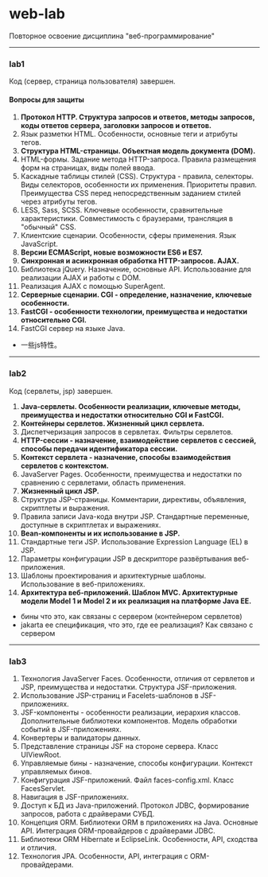 # web-lab
Повторное освоение дисциплина "веб-программирование"

---

### lab1

Код (сервер, страница пользователя) завершен.

#### Вопросы для защиты

1. **Протокол HTTP. Структура запросов и ответов, методы запросов, коды ответов сервера, заголовки запросов и ответов.**
2. Язык разметки HTML. Особенности, основные теги и атрибуты тегов.
3. **Структура HTML-страницы. Объектная модель документа (DOM).**
4. HTML-формы. Задание метода HTTP-запроса. Правила размещения форм на страницах, виды полей ввода.
5. Каскадные таблицы стилей (CSS). Структура - правила, селекторы. Виды селекторов, особенности их применения. Приоритеты правил. Преимущества CSS перед непосредственным заданием стилей через атрибуты тегов.
6. LESS, Sass, SCSS. Ключевые особенности, сравнительные характеристики. Совместимость с браузерами, трансляция в "обычный" CSS.
7. Клиентские сценарии. Особенности, сферы применения. Язык JavaScript.
8. **Версии ECMAScript, новые возможности ES6 и ES7.**
9.  **Синхронная и асинхронная обработка HTTP-запросов. AJAX.**
10. Библиотека jQuery. Назначение, основные API. Использование для реализации AJAX и работы с DOM.
11. Реализация AJAX с помощью SuperAgent.
12. **Серверные сценарии. CGI - определение, назначение, ключевые особенности.**
13. **FastCGI - особенности технологии, преимущества и недостатки относительно CGI.**
14. FastCGI сервер на языке Java.

- 一些js特性。

---

### lab2

Код (сервлеты, jsp) завершен.

1. **Java-сервлеты. Особенности реализации, ключевые методы, преимущества и недостатки относительно CGI и FastCGI.**
2. **Контейнеры сервлетов. Жизненный цикл сервлета.**
3. Диспетчеризация запросов в сервлетах. Фильтры сервлетов.
4. **HTTP-сессии - назначение, взаимодействие сервлетов с сессией, способы передачи идентификатора сессии.**
5. **Контекст сервлета - назначение, способы взаимодействия сервлетов с контекстом.**
6. JavaServer Pages. Особенности, преимущества и недостатки по сравнению с сервлетами, область применения.
7. **Жизненный цикл JSP.**
8. Структура JSP-страницы. Комментарии, директивы, объявления, скриптлеты и выражения.
9. Правила записи Java-кода внутри JSP. Стандартные переменные, доступные в скриптлетах и выражениях.
10. **Bean-компоненты и их использование в JSP.**
11. Стандартные теги JSP. Использование Expression Language (EL) в JSP.
12. Параметры конфигурации JSP в дескрипторе развёртывания веб-приложения.
13. Шаблоны проектирования и архитектурные шаблоны. Использование в веб-приложениях.
14. **Архитектура веб-приложений. Шаблон MVC. Архитектурные модели Model 1 и Model 2 и их реализация на платформе Java EE.**

- бины что это, как связаны с сервером (контейнером сервлетов)
- jakarta ee спецификация, что это, где ее реализация? Как связано с сервером

---

### lab3

1. Технология JavaServer Faces. Особенности, отличия от сервлетов и JSP, преимущества и недостатки. Структура JSF-приложения.
2. Использование JSP-страниц и Facelets-шаблонов в JSF-приложениях.
3. JSF-компоненты - особенности реализации, иерархия классов. Дополнительные библиотеки компонентов. Модель обработки событий в JSF-приложениях.
4. Конвертеры и валидаторы данных.
5. Представление страницы JSF на стороне сервера. Класс UIViewRoot.
6. Управляемые бины - назначение, способы конфигурации. Контекст управляемых бинов.
7. Конфигурация JSF-приложений. Файл faces-config.xml. Класс FacesServlet.
8. Навигация в JSF-приложениях.
9. Доступ к БД из Java-приложений. Протокол JDBC, формирование запросов, работа с драйверами СУБД.
10. Концепция ORM. Библиотеки ORM в приложениях на Java. Основные API. Интеграция ORM-провайдеров с драйверами JDBC.
11. Библиотеки ORM Hibernate и EclipseLink. Особенности, API, сходства и отличия.
12. Технология JPA. Особенности, API, интеграция с ORM-провайдерами.